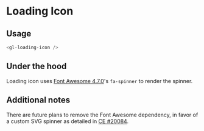 # Loading Icon

<!-- STORY -->

## Usage
~~~js
<gl-loading-icon />
~~~

## Under the hood
Loading icon uses [Font Awesome 4.7.0]'s `fa-spinner` to render the spinner.

## Additional notes
There are future plans to remove the Font Awesome dependency, in favor of a custom SVG spinner as detailed in [CE #20084].

[Font Awesome 4.7.0]: https://fontawesome.com/v4.7.0/
[CE #20084]: https://gitlab.com/gitlab-org/gitlab-ce/issues/20084
